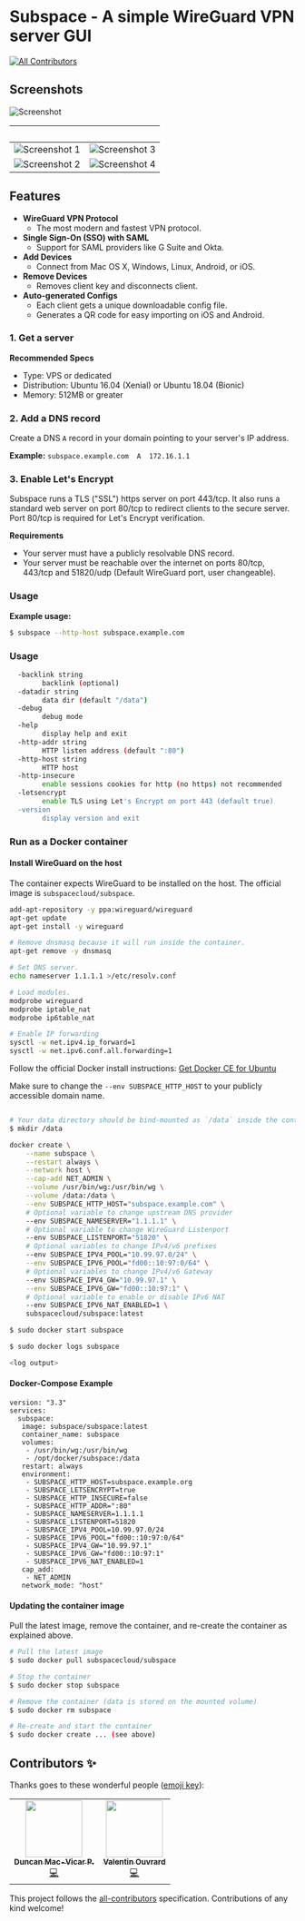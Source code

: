 # Subspace - A simple WireGuard VPN server GUI
<!-- ALL-CONTRIBUTORS-BADGE:START - Do not remove or modify this section -->
[![All Contributors](https://img.shields.io/badge/all_contributors-2-orange.svg?style=flat-square)](#contributors-)
<!-- ALL-CONTRIBUTORS-BADGE:END -->


## Screenshots
![Screenshot](https://raw.githubusercontent.com/subspacecloud/subspace/master/screenshot1.png?cachebust=8923409243)


​             |  ​
:-------------------------:|:-------------------------:
![Screenshot 1](https://raw.githubusercontent.com/subspacecloud/subspace/master/screenshot1.png)  | ![Screenshot 3](https://raw.githubusercontent.com/subspacecloud/subspace/master/screenshot3.png)
![Screenshot 2](https://raw.githubusercontent.com/subspacecloud/subspace/master/screenshot2.png)  | ![Screenshot 4](https://raw.githubusercontent.com/subspacecloud/subspace/master/screenshot4.png)

## Features

* **WireGuard VPN Protocol**
  * The most modern and fastest VPN protocol.
* **Single Sign-On (SSO) with SAML**
  * Support for SAML providers like G Suite and Okta.
* **Add Devices**
  * Connect from Mac OS X, Windows, Linux, Android, or iOS.
* **Remove Devices**
  * Removes client key and disconnects client.
* **Auto-generated Configs**
  * Each client gets a unique downloadable config file.
  * Generates a QR code for easy importing on iOS and Android.

### 1. Get a server

**Recommended Specs**

* Type: VPS or dedicated
* Distribution: Ubuntu 16.04 (Xenial) or Ubuntu 18.04 (Bionic)
* Memory: 512MB or greater

### 2. Add a DNS record

Create a DNS `A` record in your domain pointing to your server's IP address.

**Example:** `subspace.example.com  A  172.16.1.1`

### 3. Enable Let's Encrypt

Subspace runs a TLS ("SSL") https server on port 443/tcp. It also runs a standard web server on port 80/tcp to redirect clients to the secure server. Port 80/tcp is required for Let's Encrypt verification.

**Requirements**

* Your server must have a publicly resolvable DNS record.
* Your server must be reachable over the internet on ports 80/tcp, 443/tcp and 51820/udp (Default WireGuard port, user changeable).

### Usage

**Example usage:**

```bash
$ subspace --http-host subspace.example.com
```
### Usage

```bash
  -backlink string
        backlink (optional)
  -datadir string
        data dir (default "/data")
  -debug
        debug mode
  -help
        display help and exit
  -http-addr string
        HTTP listen address (default ":80")
  -http-host string
        HTTP host
  -http-insecure
        enable sessions cookies for http (no https) not recommended
  -letsencrypt
        enable TLS using Let's Encrypt on port 443 (default true)
  -version
        display version and exit
```
### Run as a Docker container

#### Install WireGuard on the host

The container expects WireGuard to be installed on the host. The official image is `subspacecloud/subspace`.

```bash
add-apt-repository -y ppa:wireguard/wireguard
apt-get update
apt-get install -y wireguard

# Remove dnsmasq because it will run inside the container.
apt-get remove -y dnsmasq

# Set DNS server.
echo nameserver 1.1.1.1 >/etc/resolv.conf

# Load modules.
modprobe wireguard
modprobe iptable_nat
modprobe ip6table_nat

# Enable IP forwarding
sysctl -w net.ipv4.ip_forward=1
sysctl -w net.ipv6.conf.all.forwarding=1

```

Follow the official Docker install instructions: [Get Docker CE for Ubuntu](https://docs.docker.com/engine/installation/linux/docker-ce/ubuntu/)

Make sure to change the `--env SUBSPACE_HTTP_HOST` to your publicly accessible domain name.

```bash

# Your data directory should be bind-mounted as `/data` inside the container using the `--volume` flag.
$ mkdir /data

docker create \
    --name subspace \
    --restart always \
    --network host \
    --cap-add NET_ADMIN \
    --volume /usr/bin/wg:/usr/bin/wg \
    --volume /data:/data \
    --env SUBSPACE_HTTP_HOST="subspace.example.com" \
	# Optional variable to change upstream DNS provider
    --env SUBSPACE_NAMESERVER="1.1.1.1" \
	# Optional variable to change WireGuard Listenport
    --env SUBSPACE_LISTENPORT="51820" \
    # Optional variables to change IPv4/v6 prefixes
    --env SUBSPACE_IPV4_POOL="10.99.97.0/24" \
    --env SUBSPACE_IPV6_POOL="fd00::10:97:0/64" \
	# Optional variables to change IPv4/v6 Gateway
	--env SUBSPACE_IPV4_GW="10.99.97.1" \
    --env SUBSPACE_IPV6_GW="fd00::10:97:1" \
	# Optional variable to enable or disable IPv6 NAT
    --env SUBSPACE_IPV6_NAT_ENABLED=1 \
    subspacecloud/subspace:latest

$ sudo docker start subspace

$ sudo docker logs subspace

<log output>

```

#### Docker-Compose Example

```
version: "3.3"
services:
  subspace:
   image: subspace/subspace:latest
   container_name: subspace
   volumes:
    - /usr/bin/wg:/usr/bin/wg
    - /opt/docker/subspace:/data
   restart: always
   environment:
    - SUBSPACE_HTTP_HOST=subspace.example.org
    - SUBSPACE_LETSENCRYPT=true
    - SUBSPACE_HTTP_INSECURE=false
    - SUBSPACE_HTTP_ADDR=":80"
    - SUBSPACE_NAMESERVER=1.1.1.1
    - SUBSPACE_LISTENPORT=51820
    - SUBSPACE_IPV4_POOL=10.99.97.0/24
    - SUBSPACE_IPV6_POOL="fd00::10:97:0/64"
    - SUBSPACE_IPV4_GW="10.99.97.1"
    - SUBSPACE_IPV6_GW="fd00::10:97:1"
    - SUBSPACE_IPV6_NAT_ENABLED=1
   cap_add:
    - NET_ADMIN
   network_mode: "host"
```

#### Updating the container image

Pull the latest image, remove the container, and re-create the container as explained above.

```bash
# Pull the latest image
$ sudo docker pull subspacecloud/subspace

# Stop the container
$ sudo docker stop subspace

# Remove the container (data is stored on the mounted volume)
$ sudo docker rm subspace

# Re-create and start the container
$ sudo docker create ... (see above)
```

## Contributors ✨

Thanks goes to these wonderful people ([emoji key](https://allcontributors.org/docs/en/emoji-key)):

<!-- ALL-CONTRIBUTORS-LIST:START - Do not remove or modify this section -->
<!-- prettier-ignore-start -->
<!-- markdownlint-disable -->
<table>
  <tr>
    <td align="center"><a href="https://duncan.codes"><img src="https://avatars2.githubusercontent.com/u/15332?v=4" width="100px;" alt=""/><br /><sub><b>Duncan Mac-Vicar P.</b></sub></a><br /><a href="https://github.com/subspacecommunity/subspace/commits?author=dmacvicar" title="Code">💻</a></td>
    <td align="center"><a href="https://opsnotice.xyz"><img src="https://avatars1.githubusercontent.com/u/12403145?v=4" width="100px;" alt=""/><br /><sub><b>Valentin Ouvrard</b></sub></a><br /><a href="https://github.com/subspacecommunity/subspace/commits?author=valentin2105" title="Code">💻</a></td>
  </tr>
</table>

<!-- markdownlint-enable -->
<!-- prettier-ignore-end -->
<!-- ALL-CONTRIBUTORS-LIST:END -->

This project follows the [all-contributors](https://github.com/all-contributors/all-contributors) specification. Contributions of any kind welcome!